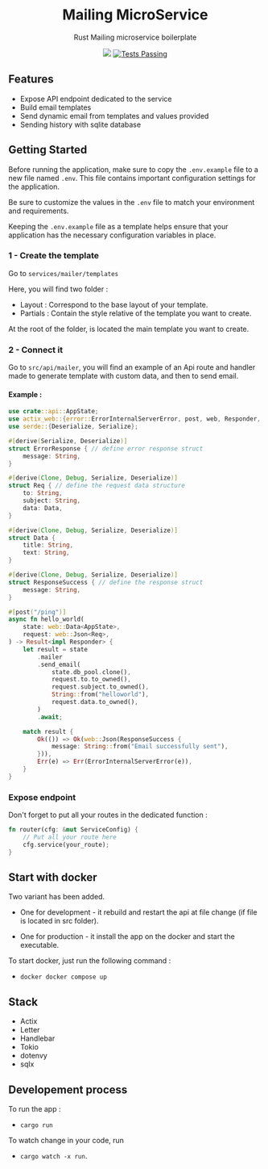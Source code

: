 <p align="center">
  <h1 align="center">Mailing MicroService</h1>
    <p align="center">Rust Mailing microservice boilerplate</p>
</p>

<p align="center">
    <img src="https://img.shields.io/github/v/release/hhertout/api_rust_mailer.svg" />
    <a href="https://github.com/hhertout/rac_tool/actions">
      <img alt="Tests Passing" src="https://github.com/hhertout/api_rust_mailer/actions/workflows/rust.yml/badge.svg" />
    </a>
</p>

## Features

- Expose API endpoint dedicated to the service
- Build email templates
- Send dynamic email from templates and values provided
- Sending history with sqlite database

## Getting Started

Before running the application, make sure to copy the `.env.example` file to a new file named `.env`. 
This file contains important configuration settings for the application. 

Be sure to customize the values in the `.env` file to match your environment and requirements. 

Keeping the `.env.example` file as a template helps ensure that your application has the necessary configuration variables in place.

### 1 - Create the template

Go to ```services/mailer/templates```

Here, you will find two folder : 

- Layout : Correspond to the base layout of your template.
- Partials : Contain the style relative of the template you want to create.

At the root of the folder, is located the main template you want to create. 

### 2 - Connect it

Go to ```src/api/mailer```, you will find an example of an Api route and handler made to generate template with custom data, and then to send email.

#### Example :

````rust
use crate::api::AppState;
use actix_web::{error::ErrorInternalServerError, post, web, Responder, Result};
use serde::{Deserialize, Serialize};

#[derive(Serialize, Deserialize)]
struct ErrorResponse { // define error response struct
    message: String, 
}

#[derive(Clone, Debug, Serialize, Deserialize)]
struct Req { // define the request data structure
    to: String,
    subject: String,
    data: Data,
}

#[derive(Clone, Debug, Serialize, Deserialize)]
struct Data {
    title: String,
    text: String,
}

#[derive(Clone, Debug, Serialize, Deserialize)]
struct ResponseSuccess { // define the response struct
    message: String,
}

#[post("/ping")]
async fn hello_world(
    state: web::Data<AppState>,
    request: web::Json<Req>,
) -> Result<impl Responder> {
    let result = state
        .mailer
        .send_email(
            state.db_pool.clone(),
            request.to.to_owned(),
            request.subject.to_owned(),
            String::from("helloworld"),
            request.data.to_owned(),
        )
        .await;

    match result {
        Ok(()) => Ok(web::Json(ResponseSuccess {
            message: String::from("Email successfully sent"),
        })),
        Err(e) => Err(ErrorInternalServerError(e)),
    }
}
````
### Expose endpoint

Don't forget to put all your routes in the dedicated function :

```rust
fn router(cfg: &mut ServiceConfig) {
    // Put all your route here
    cfg.service(your_route);
}
```

## Start with docker

Two variant has been added.

- One for development - it rebuild and restart the api at file change (if file is located in src folder).

- One for production - it install the app on the docker and start the executable.

To start docker, just run the following command :
- ```docker docker compose up```

## Stack

- Actix
- Letter
- Handlebar
- Tokio
- dotenvy
- sqlx

## Developement process

To run the app : 
- ```cargo run```

To watch change in your code, run 
- ```cargo watch -x run```.
